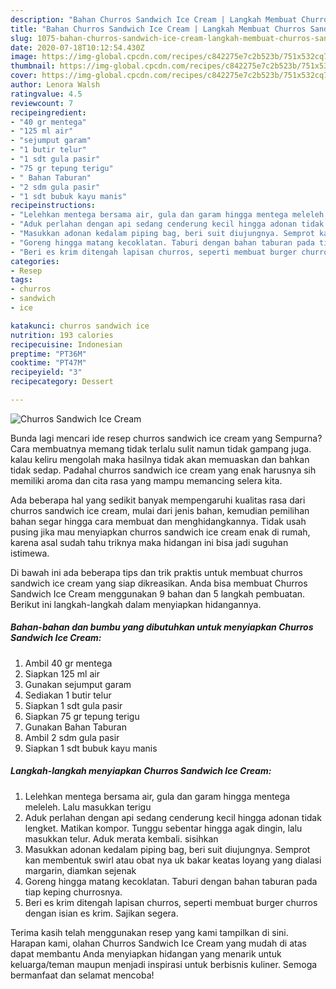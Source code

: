```yaml
---
description: "Bahan Churros Sandwich Ice Cream | Langkah Membuat Churros Sandwich Ice Cream Yang Sedap"
title: "Bahan Churros Sandwich Ice Cream | Langkah Membuat Churros Sandwich Ice Cream Yang Sedap"
slug: 1075-bahan-churros-sandwich-ice-cream-langkah-membuat-churros-sandwich-ice-cream-yang-sedap
date: 2020-07-18T10:12:54.430Z
image: https://img-global.cpcdn.com/recipes/c842275e7c2b523b/751x532cq70/churros-sandwich-ice-cream-foto-resep-utama.jpg
thumbnail: https://img-global.cpcdn.com/recipes/c842275e7c2b523b/751x532cq70/churros-sandwich-ice-cream-foto-resep-utama.jpg
cover: https://img-global.cpcdn.com/recipes/c842275e7c2b523b/751x532cq70/churros-sandwich-ice-cream-foto-resep-utama.jpg
author: Lenora Walsh
ratingvalue: 4.5
reviewcount: 7
recipeingredient:
- "40 gr mentega"
- "125 ml air"
- "sejumput garam"
- "1 butir telur"
- "1 sdt gula pasir"
- "75 gr tepung terigu"
- " Bahan Taburan"
- "2 sdm gula pasir"
- "1 sdt bubuk kayu manis"
recipeinstructions:
- "Lelehkan mentega bersama air, gula dan garam hingga mentega meleleh. Lalu masukkan terigu"
- "Aduk perlahan dengan api sedang cenderung kecil hingga adonan tidak lengket. Matikan kompor. Tunggu sebentar hingga agak dingin, lalu masukkan telur. Aduk merata kembali. sisihkan"
- "Masukkan adonan kedalam piping bag, beri suit diujungnya. Semprot kan membentuk swirl atau obat nya uk bakar keatas loyang yang dialasi margarin, diamkan sejenak"
- "Goreng hingga matang kecoklatan. Taburi dengan bahan taburan pada tiap keping churrosnya."
- "Beri es krim ditengah lapisan churros, seperti membuat burger churros dengan isian es krim. Sajikan segera."
categories:
- Resep
tags:
- churros
- sandwich
- ice

katakunci: churros sandwich ice 
nutrition: 193 calories
recipecuisine: Indonesian
preptime: "PT36M"
cooktime: "PT47M"
recipeyield: "3"
recipecategory: Dessert

---
```



![Churros Sandwich Ice Cream](https://img-global.cpcdn.com/recipes/c842275e7c2b523b/751x532cq70/churros-sandwich-ice-cream-foto-resep-utama.jpg)

Bunda lagi mencari ide resep churros sandwich ice cream yang Sempurna? Cara membuatnya memang tidak terlalu sulit namun tidak gampang juga. kalau keliru mengolah maka hasilnya tidak akan memuaskan dan bahkan tidak sedap. Padahal churros sandwich ice cream yang enak harusnya sih memiliki aroma dan cita rasa yang mampu memancing selera kita.



Ada beberapa hal yang sedikit banyak mempengaruhi kualitas rasa dari churros sandwich ice cream, mulai dari jenis bahan, kemudian pemilihan bahan segar hingga cara membuat dan menghidangkannya. Tidak usah pusing jika mau menyiapkan churros sandwich ice cream enak di rumah, karena asal sudah tahu triknya maka hidangan ini bisa jadi suguhan istimewa.


Di bawah ini ada beberapa tips dan trik praktis untuk membuat churros sandwich ice cream yang siap dikreasikan. Anda bisa membuat Churros Sandwich Ice Cream menggunakan 9 bahan dan 5 langkah pembuatan. Berikut ini langkah-langkah dalam menyiapkan hidangannya.

<!--inarticleads1-->

##### Bahan-bahan dan bumbu yang dibutuhkan untuk menyiapkan Churros Sandwich Ice Cream:

1. Ambil 40 gr mentega
1. Siapkan 125 ml air
1. Gunakan sejumput garam
1. Sediakan 1 butir telur
1. Siapkan 1 sdt gula pasir
1. Siapkan 75 gr tepung terigu
1. Gunakan  Bahan Taburan
1. Ambil 2 sdm gula pasir
1. Siapkan 1 sdt bubuk kayu manis




<!--inarticleads2-->

##### Langkah-langkah menyiapkan Churros Sandwich Ice Cream:

1. Lelehkan mentega bersama air, gula dan garam hingga mentega meleleh. Lalu masukkan terigu
1. Aduk perlahan dengan api sedang cenderung kecil hingga adonan tidak lengket. Matikan kompor. Tunggu sebentar hingga agak dingin, lalu masukkan telur. Aduk merata kembali. sisihkan
1. Masukkan adonan kedalam piping bag, beri suit diujungnya. Semprot kan membentuk swirl atau obat nya uk bakar keatas loyang yang dialasi margarin, diamkan sejenak
1. Goreng hingga matang kecoklatan. Taburi dengan bahan taburan pada tiap keping churrosnya.
1. Beri es krim ditengah lapisan churros, seperti membuat burger churros dengan isian es krim. Sajikan segera.




Terima kasih telah menggunakan resep yang kami tampilkan di sini. Harapan kami, olahan Churros Sandwich Ice Cream yang mudah di atas dapat membantu Anda menyiapkan hidangan yang menarik untuk keluarga/teman maupun menjadi inspirasi untuk berbisnis kuliner. Semoga bermanfaat dan selamat mencoba!
